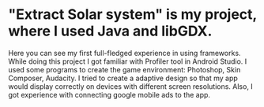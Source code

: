 # "Extract Solar system" is my project, where I used Java and libGDX.

Here you can see my first full-fledged experience in using frameworks.
While doing this project I got familiar with Profiler tool in Android Studio.
I used some programs to create the game environment: Photoshop, Skin Composer, Audacity.
I tried to create a adaptive design so that my app would display correctly on devices with different screen resolutions.
Also, I got experience with connecting google mobile ads to the app.
